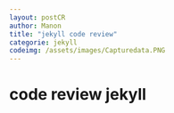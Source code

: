 ```yaml
---
layout: postCR
author: Manon
title: "jekyll code review"
categorie: jekyll 
codeimg: /assets/images/Capturedata.PNG
---
```


<h1> code review jekyll<h1>